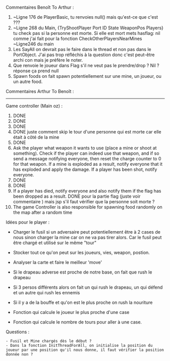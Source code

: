 Commentaires Benoît To Arthur :

1. ~Ligne 176 de PlayerBasic, tu renvoies null() mais qu'est-ce que c'est ???
2. ~Ligne 268 du Main, {TryShootPlayer Port ID State WeaponPos Players} tu check pas si la personne est morte. Si elle est mort mets hasflag: nil comme j'ai fait pour la fonction CheckOtherPlayersNearMines ~Ligne246 du main
3. Les SayAll on devrait pas le faire dans le thread et non pas dans le PortObject. J'ai pas trop réfléchis à la question donc c'est peut-être archi con mais je préfère le noter.
4. Que renvoie le joueur dans Flag s'il ne veut pas le prendre/drop ? Nil ? réponse ça prend null
5. Spawn foods on fait spawn potentiellement sur une mine, un joueur, ou un autre food.

Commentaires Arthur To Benoît :

---

Game controller (Main oz) :

1.  DONE
2.  DONE
3.  DONE
4.  DONE juste comment skip le tour d'une personne qui est morte car elle était à côté de la mine
5.  DONE
6.  Ask the player what weapon it wants to use (place a mine or shoot at something). Check if the player
    can indeed use that weapon, and if so send a message notifying everyone, then reset the charge counter
    to 0 for that weapon. If a mine is exploded as a result, notify everyone that it has exploded and apply
    the damage. If a player has been shot, notify everyone.
7.  DONE
8.  DONE
9.  If a player has died, notify everyone and also notify them if the flag has been dropped as a result. DONE pour la partie flag (juste voir commentaire ) mais jsp s'il faut vérifier que la personne soit morte ?
10. The game Controller is also responsible for spawning food randomly on the map after a random time

Idées pour le player :

- Charger le fusil si un adversaire peut potentiellement être à 2 cases de nous sinon charger la mine car on ne va pas tirer alors. Car le fusil peut être chargé et utilisé sur le même "tour"

- Stocker tout ce qu'on peut sur les joueurs, vies, weapon, postion.

- Analyser la carte et faire le meilleur 'move'

- Si le drapeau adverse est proche de notre base, on fait que rush le drapeau

- Si 3 persos différents alors on fait un qui rush le drapeau, un qui défend et un autre qui rush les ennemis

- Si il y a de la bouffe et qu'on est le plus proche on rush la nouriture

- Fonction qui calcule le joueur le plus proche d'une case

- Fonction qui calcule le nombre de tours pour aller à une case.

Questions :

    - Fusil et Mine chargés dès le début ?
    - Dans la fonction InitThreadForAll, on initialise la position du joueur par une position qu'il nous donne, il faut vérifier la position donnée non ?
